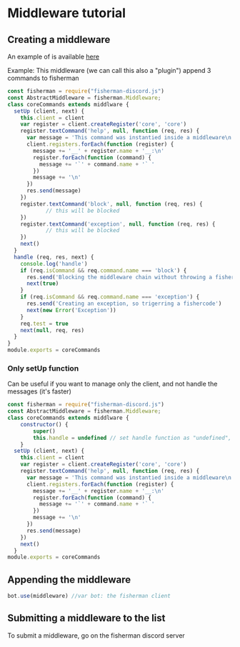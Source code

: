 # Middleware tutorial

## Creating a middleware

An example of is available [here](https://github.com/maxerbox/required-prefixe-fisherman)

Example: This middleware (we can call this also a "plugin") append 3 commands to fisherman

```javascript
const fisherman = require("fisherman-discord.js")
const AbstractMiddleware = fisherman.Middleware;
class coreCommands extends middlware {
  setUp (client, next) {
    this.client = client
    var register = client.createRegister('core', 'core')
    register.textCommand('help', null, function (req, res) {
      var message = 'This command was instantied inside a middleware\n'
      client.registers.forEach(function (register) {
        message += '__' + register.name + '__:\n'
        register.forEach(function (command) {
          message += '`' + command.name + '` '
        })
        message += '\n'
      })
      res.send(message)
    })
    register.textCommand('block', null, function (req, res) {
            // this will be blocked
    })
    register.textCommand('exception', null, function (req, res) {
            // this will be blocked
    })
    next()
  }
  handle (req, res, next) {
    console.log('handle')
    if (req.isCommand && req.command.name === 'block') {
      res.send('Blocking the middleware chain without throwing a fisher code')
      next(true)
    }
    if (req.isCommand && req.command.name === 'exception') {
      res.send('Creating an exception, so trigerring a fishercode')
      next(new Error('Exception'))
    }
    req.test = true
    next(null, req, res)
  }
}
module.exports = coreCommands
```

### Only setUp function

Can be useful if you want to manage only the client, and not handle the messages (it's faster)

```javascript
const fisherman = require("fisherman-discord.js")
const AbstractMiddleware = fisherman.Middleware;
class coreCommands extends middlware {
    constructor() {
        super()
        this.handle = undefined // set handle function as "undefined", so it will be not added to the handling stack
    }
  setUp (client, next) {
    this.client = client
    var register = client.createRegister('core', 'core')
    register.textCommand('help', null, function (req, res) {
      var message = 'This command was instantied inside a middleware\n'
      client.registers.forEach(function (register) {
        message += '__' + register.name + '__:\n'
        register.forEach(function (command) {
          message += '`' + command.name + '` '
        })
        message += '\n'
      })
      res.send(message)
    })
    next()
  }
module.exports = coreCommands
```

## Appending the middleware

```javascript
bot.use(middleware) //var bot: the fisherman client
```

## Submitting a middleware to the list

To submit a middleware, go on the fisherman discord server
